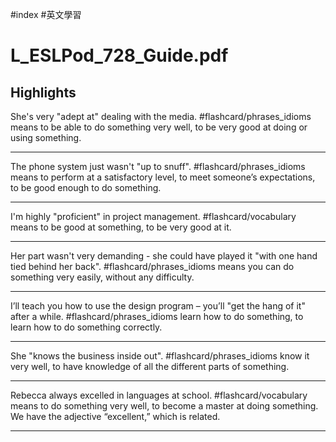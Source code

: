 #index #英文學習 
# L_ESLPod_728_Guide.pdf

## Highlights

She's very "adept at" dealing with the media. #flashcard/phrases_idioms 
means to be able to do something very well, to be very good at doing or using something.

---

The phone system just wasn't "up to snuff". #flashcard/phrases_idioms 
means to perform at a satisfactory level, to meet someone’s expectations, to be good enough to do something.

---

I'm highly "proficient" in project management. #flashcard/vocabulary 
 means to be good at something, to be very good at it.

---

Her part wasn't very demanding - she could have played it "with one hand tied behind her back". #flashcard/phrases_idioms 
means you can do something very easily, without any difficulty.

---

I’ll teach you how to use the design program – you’ll "get the hang of it" after a while. #flashcard/phrases_idioms 
learn how to do something, to learn how to do something correctly.

---

She "knows the business inside out". #flashcard/phrases_idioms 
know it very well, to have knowledge of all the different parts of something. 

---
 
Rebecca always excelled in languages at school. #flashcard/vocabulary 
means to do something very well, to become a master at doing something. We have the adjective “excellent,” which is related.

---

